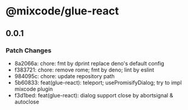 # @mixcode/glue-react

## 0.0.1

### Patch Changes

- 8a2066a: chore: fmt by dprint replace deno's default config
- f383721: chore: remove rome; fmt by deno; lint by eslint
- 984095c: chore: update repository path
- 5b60833: feat(glue-react): teleport; usePromisifyDialog; try to impl mixcode plugin
- f3d1bed: feat(glue-react): dialog support close by abortsignal & autoclose
